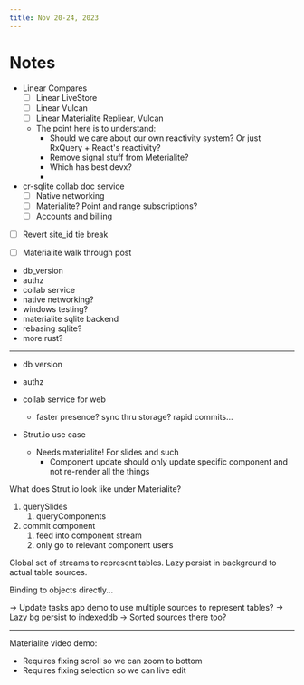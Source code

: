 ```yaml
---
title: Nov 20-24, 2023
---
```

# Notes
-  Linear Compares
	- [ ] Linear LiveStore
	- [ ] Linear Vulcan
	- [ ] Linear Materialite Repliear, Vulcan
	- The point here is to understand:
		- Should we care about our own reactivity system? Or just RxQuery + React's reactivity?
		- Remove signal stuff from Meterialite?
		- Which has best devx?
		- 
-  cr-sqlite collab doc service
	- [ ] Native networking
	- [ ] Materialite? Point and range subscriptions?
	- [ ] Accounts and billing
- [ ] Revert site_id tie break
- [ ] Materialite walk through post



- db_version
- authz
- collab service
- native networking?
- windows testing?
- materialite sqlite backend
- rebasing sqlite?
- more rust?

---

- db version
- authz
- collab service for web
	- faster presence? sync thru storage? rapid commits...

- Strut.io use case
	- Needs materialite! For slides and such
		- Component update should only update specific component and not re-render all the things

What does Strut.io look like under Materialite?
1. querySlides
	1. queryComponents
2. commit component
	1. feed into component stream
	2. only go to relevant component users

Global set of streams to represent tables.
Lazy persist in background to actual table sources.

Binding to objects directly...

-> Update tasks app demo to use multiple sources to represent tables?
-> Lazy bg persist to indexeddb
-> Sorted sources there too?


----

Materialite video demo:
- Requires fixing scroll so we can zoom to bottom
- Requires fixing selection so we can live edit